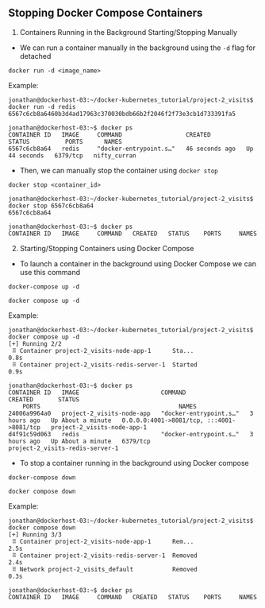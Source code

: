 ## Stopping Docker Compose Containers

1. Containers Running in the Background Starting/Stopping Manually

- We can run a container manually in the background using the `-d` flag for detached 

```
docker run -d <image_name>
```

Example:

```
jonathan@dockerhost-03:~/docker-kubernetes_tutorial/project-2_visits$ docker run -d redis
6567c6cb8a6460b3d4ad17963c370030bdb66b2f2046f2f73e3cb1d733391fa5

jonathan@dockerhost-03:~$ docker ps
CONTAINER ID   IMAGE     COMMAND                  CREATED          STATUS          PORTS      NAMES
6567c6cb8a64   redis     "docker-entrypoint.s…"   46 seconds ago   Up 44 seconds   6379/tcp   nifty_curran
```

- Then, we can manually stop the container using `docker stop`

```
docker stop <container_id>
```

```
jonathan@dockerhost-03:~/docker-kubernetes_tutorial/project-2_visits$ docker stop 6567c6cb8a64
6567c6cb8a64

jonathan@dockerhost-03:~$ docker ps
CONTAINER ID   IMAGE     COMMAND   CREATED   STATUS    PORTS     NAMES
```

2. Starting/Stopping Containers using Docker Compose

- To launch a container in the background using Docker Compose we can use this command

```
docker-compose up -d

docker compose up -d
```

Example:

```
jonathan@dockerhost-03:~/docker-kubernetes_tutorial/project-2_visits$ docker compose up -d
[+] Running 2/2
 ⠿ Container project-2_visits-node-app-1      Sta...                                         0.8s  
 ⠿ Container project-2_visits-redis-server-1  Started                                        0.9s

jonathan@dockerhost-03:~$ docker ps
CONTAINER ID   IMAGE                       COMMAND                  CREATED       STATUS
    PORTS                                       NAMES
24006a9964a0   project-2_visits-node-app   "docker-entrypoint.s…"   3 hours ago   Up About a minute   0.0.0.0:4001->8081/tcp, :::4001->8081/tcp   project-2_visits-node-app-1
d4f91c59d063   redis                       "docker-entrypoint.s…"   3 hours ago   Up About a minute   6379/tcp                                    project-2_visits-redis-server-1
```

- To stop a container running in the background using Docker compose

```
docker-compose down

docker compose down
```

Example:

```
jonathan@dockerhost-03:~/docker-kubernetes_tutorial/project-2_visits$ docker compose down
[+] Running 3/3
 ⠿ Container project-2_visits-node-app-1      Rem...                                         2.5s  
 ⠿ Container project-2_visits-redis-server-1  Removed                                        2.4s  
 ⠿ Network project-2_visits_default           Removed                                        0.3s
 
jonathan@dockerhost-03:~$ docker ps
CONTAINER ID   IMAGE     COMMAND   CREATED   STATUS    PORTS     NAMES 
```